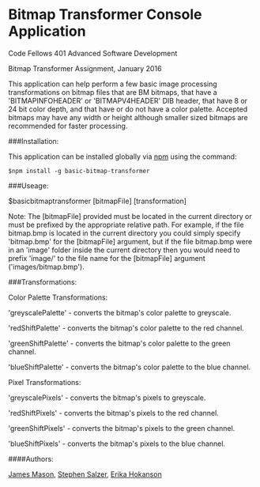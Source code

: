 # Bitmap Transformer Console Application

Code Fellows 401 Advanced Software Development

Bitmap Transformer Assignment, January 2016

This application can help perform a few basic image processing transformations on bitmap files that are BM bitmaps, that have a 'BITMAPINFOHEADER' or 'BITMAPV4HEADER' DIB header, that have 8 or 24 bit color depth, and that have or do not have a color palette.  Accepted bitmaps may have any width or height although smaller sized bitmaps are recommended for faster processing.

###Installation:

This application can be installed globally via [npm](https://www.npmjs.com/package/basic-bitmap-transformer) using the command:

`$npm install -g basic-bitmap-transformer`

###Useage:

$basicbitmaptransformer [bitmapFile] [transformation]

Note: The [bitmapFile] provided must be located in the current directory or must be prefixed by the appropriate relative path.  For example, if the file bitmap.bmp is located in the current directory you could simply specify 'bitmap.bmp' for the [bitmapFile] argument, but if the file bitmap.bmp were in an 'image' folder inside the current directory then you would need to prefix 'image/' to the file name for the [bitmapFile] argument ('images/bitmap.bmp').

###Transformations:

Color Palette Transformations:

'greyscalePalette' - converts the bitmap's color palette to greyscale.

'redShiftPalette' - converts the bitmap's color palette to the red channel.

'greenShiftPalette' - converts the bitmap's color palette to the green channel.

'blueShiftPalette' - converts the bitmap's color palette to the blue channel.

Pixel Transformations:

'greyscalePixels' - converts the bitmap's pixels to greyscale.

'redShiftPixels' - converts the bitmap's pixels to the red channel.

'greenShiftPixels' - converts the bitmap's pixels to the green channel.

'blueShiftPixels' - converts the bitmap's pixels to the blue channel.


####Authors:

[James Mason](https://github.com/jhm90), [Stephen Salzer](https://github.com/scoobahsteve), [Erika Hokanson](https://github.com/erikawho)
